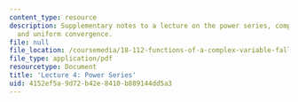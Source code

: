 ```yaml
---
content_type: resource
description: Supplementary notes to a lecture on the power series, complex power series,
  and uniform convergence.
file: null
file_location: /coursemedia/18-112-functions-of-a-complex-variable-fall-2008/4152ef5a9d72b42e8410b889144dd5a3_lecture4.pdf
file_type: application/pdf
resourcetype: Document
title: 'Lecture 4: Power Series'
uid: 4152ef5a-9d72-b42e-8410-b889144dd5a3
---
```

